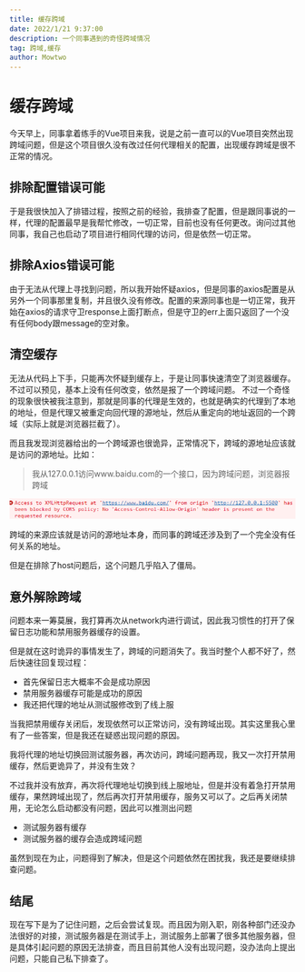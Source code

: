 ```yaml
---
title: 缓存跨域
date: 2022/1/21 9:37:00
description: 一个同事遇到的奇怪跨域情况
tag: 跨域,缓存
author: Mowtwo
---
```


# 缓存跨域
今天早上，同事拿着练手的Vue项目来我，说是之前一直可以的Vue项目突然出现跨域问题，但是这个项目很久没有改过任何代理相关的配置，出现缓存跨域是很不正常的情况。  

## 排除配置错误可能
于是我很快加入了排错过程，按照之前的经验，我排查了配置，但是跟同事说的一样，代理的配置最早是我帮忙修改，一切正常，目前也没有任何更改。询问过其他同事，我自己也启动了项目进行相同代理的访问，但是依然一切正常。

## 排除Axios错误可能
由于无法从代理上寻找到问题，所以我开始怀疑axios，但是同事的axios配置是从另外一个同事那里复制，并且很久没有修改。配置的来源同事也是一切正常，我开始在axios的请求守卫response上面打断点，但是守卫的err上面只返回了一个没有任何body跟message的空对象。

## 清空缓存
无法从代码上下手，只能再次怀疑到缓存上，于是让同事快速清空了浏览器缓存。 
不过可以预见，基本上没有任何改变，依然是报了一个跨域问题。 
不过一个奇怪的现象很快被我注意到，那就是同事的代理是生效的，也就是确实的代理到了本地的地址，但是代理又被重定向回代理的源地址，然后从重定向的地址返回的一个跨域（实际上就是浏览器拦截了）。

而且我发现浏览器给出的一个跨域源也很诡异，正常情况下，跨域的源地址应该就是访问的源地址。比如：

> 我从127.0.0.1访问www.baidu.com的一个接口，因为跨域问题，浏览器报跨域

![image-20220121095235356](https://raw.githubusercontent.com/mowtwo/pic-go/main/markdown/image-20220121095235356.png)

跨域的来源应该就是访问的源地址本身，而同事的跨域还涉及到了一个完全没有任何关系的地址。

但是在排除了host问题后，这个问题几乎陷入了僵局。

## 意外解除跨域

问题本来一筹莫展，我打算再次从network内进行调试，因此我习惯性的打开了保留日志功能和禁用服务器缓存的设置。

但是就在这时诡异的事情发生了，跨域的问题消失了。我当时整个人都不好了，然后快速往回复现过程：

- 首先保留日志大概率不会是成功原因
- 禁用服务器缓存可能是成功的原因
- 我还把代理的地址从测试服修改到了线上服

当我把禁用缓存关闭后，发现依然可以正常访问，没有跨域出现。其实这里我心里有了一些答案，但是我还在疑惑出现问题的原因。

我将代理的地址切换回测试服务器，再次访问，跨域问题再现，我又一次打开禁用缓存，然后更诡异了，并没有生效？

不过我并没有放弃，再次将代理地址切换到线上服地址，但是并没有着急打开禁用缓存，果然跨域出现了，然后再次打开禁用缓存，服务又可以了。之后再关闭禁用，无论怎么启动都没有问题，因此可以推测出问题

- 测试服务器有缓存
- 测试服务器的缓存会造成跨域问题

虽然到现在为止，问题得到了解决，但是这个问题依然在困扰我，我还是要继续排查问题。

## 结尾

现在写下是为了记住问题，之后会尝试复现。而且因为刚入职，刚各种部门还没办法很好的对接，测试服务器是在测试手上，测试服务上部署了很多其他服务器，但是具体引起问题的原因无法排查，而且目前其他人没有出现问题，没办法向上提出问题，只能自己私下排查了。